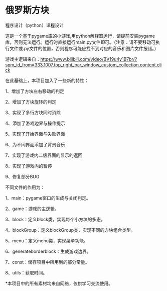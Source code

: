 # 俄罗斯方块
程序设计（python）课程设计

  这是一个基于pygame库的小游戏,用python解释器运行，请提前安装pygame库，否则无法运行。运行时直接运行main.py文件即可。（注意：请不要移动可执行文件或.py文件的位置，否则程序可能应找不到对应的音乐和图片文件报错。）
  
   游戏主逻辑来自：https://www.bilibili.com/video/BV19u4y1B7br/?spm_id_from=333.1007.top_right_bar_window_custom_collection.content.click

  在此基础上，本项目加入了一些新的特性：
  
  1、增加了方块左右移动的判定
  
  2、增加了方块旋转的判定
 
  3、实现了多行方块同时消除
 
  4、添加了游戏边界与操作提示
 
  5、实现了开始界面与失败界面
  
  6、为不同界面添加了背景音乐
 
  7、实现了游戏内二级界面的显示的返回
 
  8、实现了游戏内的暂停
 
  9、修复部分BUG


  不同文件的作用为：
  
   1、main：pygame窗口的生成与关闭判定。
  
   2、game：游戏的主逻辑。
  
   3、block：定义block类，实现每个小方块的多态。
  
   4、blockGroup：定义blockGroup类，实现不同的方块组合类型。
  
   5、menu：定义menu类，实现菜单功能。
 
   6、generateborderblock：生成游戏边界。
 
   7、const：储存项目中所用到的部分常量。
  
   8、utils：获取时间。


*本项目中的所有素材均来自网络，仅供学习交流使用。
